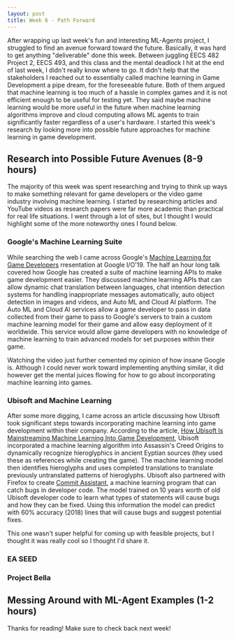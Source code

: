 ```yaml
---
layout: post
title: Week 6 - Path Forward
---
```


After wrapping up last week's fun and interesting ML-Agents project, I struggled to find an avenue forward toward the future. Basically, it was hard to get anything "deliverable" done this week. Between juggling EECS 482 Project 2, EECS 493, and this class and the mental deadlock I hit at the end of last week, I didn't really know where to go. It didn't help that the stakeholders I reached out to essentially called machine learning in Game Development a pipe dream, for the foreseeable future. Both of them argued that machine learning is too much of a hassle in complex games and it is not efficient enough to be useful for testing yet. They said maybe machine learning would be more useful in the future when machine learning algorithms improve and cloud computing allows ML agents to train significantly faster regardless of a user's hardware. I started this week's research by looking more into possible future approaches for machine learning in game development.

## Research into Possible Future Avenues (8-9 hours)

The majority of this week was spent researching and trying to think up ways to make something relevant for game developers or the video game industry involving machine learning. I started by researching articles and YouTube videos as research papers were far more academic than practical for real life situations. I went through a lot of sites, but I thought I would highlight some of the more noteworthy ones I found below. 

### Google's Machine Learning Suite

While searching the web I came across Google's [Machine Learning for Game Developers](https://www.youtube.com/watch?v=2h-Wg5FDbtU) rresentation at Google I/O'19. The half an hour long talk covered how Google has created a suite of machine learning APIs to make game development easier. They discussed machine learning APIs that can allow dynamic chat translation between languages, chat intention detection systems for handling inappropriate messages automatically, auto object detection in images and videos, and Auto ML and Cloud AI platform. The Auto ML and Cloud AI services allow a game developer to pass in data collected from their game to pass to Google's servers to train a custom machine learning model for their game and allow easy deployment of it worldwide. This service would allow game developers with no knowledge of machine learning to train advanced models for set purposes within their game.

Watching the video just further cemented my opinion of how insane Google is. Although I could never work toward implementing anything similar, it did however get the mental juices flowing for how to go about incorporating machine learning into games.

### Ubisoft and Machine Learning

After some more digging, I came across an article discussing how Ubisoft took significant steps towards incorporating machine learning into game development within their company. According to the article, [How Ubisoft Is Mainstreaming Machine Learning Into Game Development](https://analyticsindiamag.com/how-ubisoft-is-mainstreaming-machine-learning-into-game-development/), Ubisoft incorporated a machine learning algorithm into Assassin's Creed Origins to dynamically recognize hieroglyphics in ancient Eyptian sources (they used these as references while creating the game). The machine learning model then identifies hieroglyphs and uses completed translations to translate previously untranslated patterns of hieroglyphs. Ubisoft also partnered with Firefox to create [Commit Assistant](https://www.kitguru.net/channel/generaltech/matthew-wilson/ubisoft-is-using-machine-learning-to-spot-bugs-before-they-make-it-into-the-final-game-code/), a machine learning program that can catch bugs in developer code. The model trained on 10 years worth of old Ubisoft developer code to learn what types of statements will cause bugs and how they can be fixed. Using this information the model can predict with 60% accuracy (2018) lines that will cause bugs and suggest potential fixes.

This one wasn't super helpful for coming up with feasible projects, but I thought it was really cool so I thought I'd share it.

### EA SEED


### Project Bella


## Messing Around with ML-Agent Examples (1-2 hours)

Thanks for reading! Make sure to check back next week!
